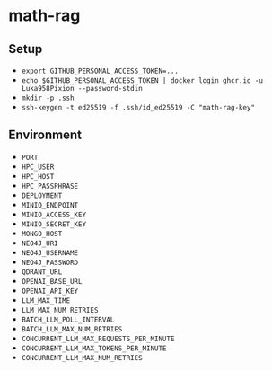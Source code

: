 # math-rag

## Setup
- `export GITHUB_PERSONAL_ACCESS_TOKEN=...`
- `echo $GITHUB_PERSONAL_ACCESS_TOKEN | docker login ghcr.io -u Luka958Pixion --password-stdin`
- `mkdir -p .ssh`
- `ssh-keygen -t ed25519 -f .ssh/id_ed25519 -C "math-rag-key"`

## Environment
- `PORT`
- `HPC_USER`
- `HPC_HOST`
- `HPC_PASSPHRASE`
- `DEPLOYMENT`
- `MINIO_ENDPOINT`
- `MINIO_ACCESS_KEY`
- `MINIO_SECRET_KEY`
- `MONGO_HOST`
- `NEO4J_URI`
- `NEO4J_USERNAME`
- `NEO4J_PASSWORD`
- `QDRANT_URL`
- `OPENAI_BASE_URL`
- `OPENAI_API_KEY`
- `LLM_MAX_TIME`
- `LLM_MAX_NUM_RETRIES`
- `BATCH_LLM_POLL_INTERVAL`
- `BATCH_LLM_MAX_NUM_RETRIES`
- `CONCURRENT_LLM_MAX_REQUESTS_PER_MINUTE`
- `CONCURRENT_LLM_MAX_TOKENS_PER_MINUTE`
- `CONCURRENT_LLM_MAX_NUM_RETRIES`